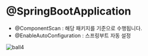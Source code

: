 # @SpringBootApplication
  - @ComponentScan : 해당 패키지를 기준으로 수행됩니다.
  - @EnableAutoConfiguration : 스프링부트 자동 설정

![ball4](https://github.com/user-attachments/assets/8a10d721-11fb-4f7b-8699-d84db6ad29e5)
